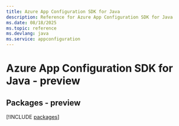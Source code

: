 ```yaml
---
title: Azure App Configuration SDK for Java
description: Reference for Azure App Configuration SDK for Java
ms.date: 08/18/2025
ms.topic: reference
ms.devlang: java
ms.service: appconfiguration
---
```

# Azure App Configuration SDK for Java - preview
## Packages - preview
[!INCLUDE [packages](app-configuration-index.md)]